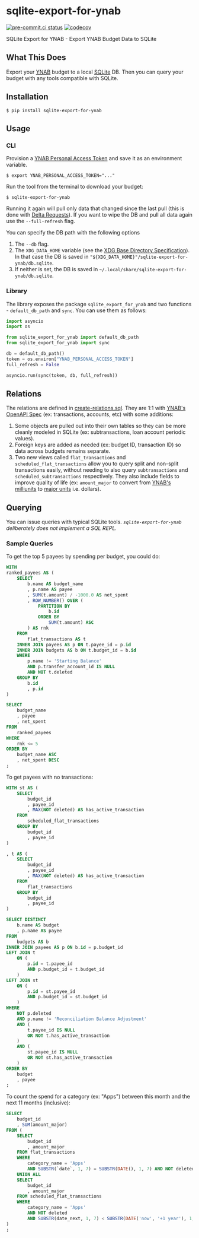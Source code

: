 # sqlite-export-for-ynab

[![pre-commit.ci status](https://results.pre-commit.ci/badge/github/mxr/sqlite-export-for-ynab/main.svg)](https://results.pre-commit.ci/latest/github/mxr/sqlite-export-for-ynab/main) [![codecov](https://codecov.io/github/mxr/sqlite-export-for-ynab/graph/badge.svg?token=NVCP6RDKSH)](https://codecov.io/github/mxr/sqlite-export-for-ynab)

SQLite Export for YNAB - Export YNAB Budget Data to SQLite

## What This Does

Export your [YNAB](https://ynab.com/) budget to a local [SQLite](https://www.sqlite.org/) DB. Then you can query your budget with any tools compatible with SQLite.

## Installation

```console
$ pip install sqlite-export-for-ynab
```

## Usage

### CLI

Provision a [YNAB Personal Access Token](https://api.ynab.com/#personal-access-tokens) and save it as an environment variable.

```console
$ export YNAB_PERSONAL_ACCESS_TOKEN="..."
```

Run the tool from the terminal to download your budget:

```console
$ sqlite-export-for-ynab
```

Running it again will pull only data that changed since the last pull (this is done with [Delta Requests](https://api.ynab.com/#deltas)). If you want to wipe the DB and pull all data again use the `--full-refresh` flag.

You can specify the DB path with the following options
1. The `--db` flag.
1. The `XDG_DATA_HOME` variable (see the [XDG Base Directory Specification](https://specifications.freedesktop.org/basedir-spec/latest/index.html)). In that case the DB is saved in `"${XDG_DATA_HOME}"/sqlite-export-for-ynab/db.sqlite`.
1. If neither is set, the DB is saved in `~/.local/share/sqlite-export-for-ynab/db.sqlite`.

### Library

The library exposes the package `sqlite_export_for_ynab` and two functions - `default_db_path` and `sync`. You can use them as follows:

```python
import asyncio
import os

from sqlite_export_for_ynab import default_db_path
from sqlite_export_for_ynab import sync

db = default_db_path()
token = os.environ["YNAB_PERSONAL_ACCESS_TOKEN"]
full_refresh = False

asyncio.run(sync(token, db, full_refresh))
```

## Relations

The relations are defined in [create-relations.sql](sqlite_export_for_ynab/ddl/create-relations.sql). They are 1:1 with [YNAB's OpenAPI Spec](https://api.ynab.com/papi/open_api_spec.yaml) (ex: transactions, accounts, etc) with some additions:

1. Some objects are pulled out into their own tables so they can be more cleanly modeled in SQLite (ex: subtransactions, loan account periodic values).
1. Foreign keys are added as needed (ex: budget ID, transaction ID) so data across budgets remains separate.
1. Two new views called `flat_transactions` and `scheduled_flat_transactions` allow you to query split and non-split transactions easily, without needing to also query `subtransactions` and `scheduled_subtransactions` respectively. They also include fields to improve quality of life (ex: `amount_major` to convert from [YNAB's milliunits](https://api.ynab.com/#formats) to [major units](https://en.wikipedia.org/wiki/ISO_4217) i.e. dollars).

## Querying

You can issue queries with typical SQLite tools. *`sqlite-export-for-ynab` deliberately does not implement a SQL REPL.*

### Sample Queries

To get the top 5 payees by spending per budget, you could do:

```sql
WITH
ranked_payees AS (
    SELECT
        b.name AS budget_name
        , p.name AS payee
        , SUM(t.amount) / -1000.0 AS net_spent
        , ROW_NUMBER() OVER (
            PARTITION BY
                b.id
            ORDER BY
                SUM(t.amount) ASC
        ) AS rnk
    FROM
        flat_transactions AS t
    INNER JOIN payees AS p ON t.payee_id = p.id
    INNER JOIN budgets AS b ON t.budget_id = b.id
    WHERE
        p.name != 'Starting Balance'
        AND p.transfer_account_id IS NULL
        AND NOT t.deleted
    GROUP BY
        b.id
        , p.id
)

SELECT
    budget_name
    , payee
    , net_spent
FROM
    ranked_payees
WHERE
    rnk <= 5
ORDER BY
    budget_name ASC
    , net_spent DESC
;
```

To get payees with no transactions:

```sql
WITH st AS (
    SELECT
        budget_id
        , payee_id
        , MAX(NOT deleted) AS has_active_transaction
    FROM
        scheduled_flat_transactions
    GROUP BY
        budget_id
        , payee_id
)

, t AS (
    SELECT
        budget_id
        , payee_id
        , MAX(NOT deleted) AS has_active_transaction
    FROM
        flat_transactions
    GROUP BY
        budget_id
        , payee_id
)

SELECT DISTINCT
    b.name AS budget
    , p.name AS payee
FROM
    budgets AS b
INNER JOIN payees AS p ON b.id = p.budget_id
LEFT JOIN t
    ON (
        p.id = t.payee_id
        AND p.budget_id = t.budget_id
    )
LEFT JOIN st
    ON (
        p.id = st.payee_id
        AND p.budget_id = st.budget_id
    )
WHERE
    NOT p.deleted
    AND p.name != 'Reconciliation Balance Adjustment'
    AND (
        t.payee_id IS NULL
        OR NOT t.has_active_transaction
    )
    AND (
        st.payee_id IS NULL
        OR NOT st.has_active_transaction
    )
ORDER BY
    budget
    , payee
;
```

To count the spend for a category (ex: "Apps") between this month and the next 11 months (inclusive):

```sql
SELECT
    budget_id
    , SUM(amount_major)
FROM (
    SELECT
        budget_id
        , amount_major
    FROM flat_transactions
    WHERE
        category_name = 'Apps'
        AND SUBSTR(`date`, 1, 7) = SUBSTR(DATE(), 1, 7) AND NOT deleted
    UNION ALL
    SELECT
        budget_id
        , amount_major
    FROM scheduled_flat_transactions
    WHERE
        category_name = 'Apps'
        AND NOT deleted
        AND SUBSTR(date_next, 1, 7) < SUBSTR(DATE('now', '+1 year'), 1, 7)
)
;
```
